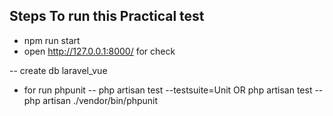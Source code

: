 
## Steps To run this Practical test

- npm run start
- open http://127.0.0.1:8000/ for check 

-- create db laravel_vue
- for run phpunit
-- php artisan test --testsuite=Unit OR php artisan test
-- php artisan ./vendor/bin/phpunit 
